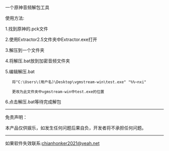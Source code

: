 一个原神音频解包工具

使用方法:

1.找到原神的.pck文件 

2.使用Extractor2.5文件夹中Extractor.exe打开

3.解压到一个文件夹

4.将解压.bat放到加密音频文件夹

5.编辑解压.bat

       将"C:\Users\(用户名)\Desktop\vgmstream-win\test.exe" "%%~nxi"
   
       更改为此文件夹中vgmstream-win中test.exe的位置
   
6.点击解压.bat等待完成解包

***************************************************************************

免责声明：

本产品仅供娱乐，如发生任何问题后果自负，开发者将不承担任何问题。

***************************************************************************


如果软件失效联系:chianhonker2021@yeah.net
